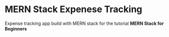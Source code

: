 # MERN Stack Expenese Tracking

Expense tracking app build with MERN stack for the tutorial **MERN Stack for Beginners**
